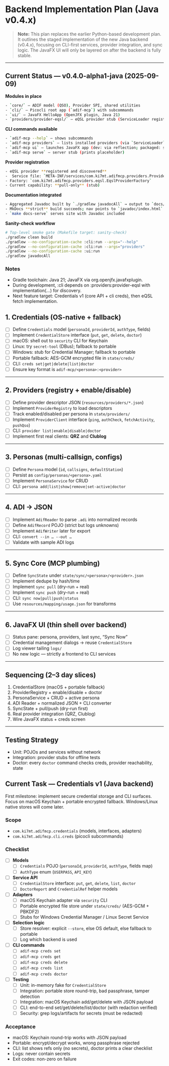 # Backend Implementation Plan (Java v0.4.x)

> **Note:** This plan replaces the earlier Python-based development plan.
> It outlines the staged implementation of the new Java backend (v0.4.x),
> focusing on CLI-first services, provider integration, and sync logic.
> The JavaFX UI will only be layered on after the backend is fully stable.

---

## Current Status — v0.4.0-alpha1-java (2025-09-09)

**Modules in place**
```bash
- `core/` – ADIF model (QSO), Provider SPI, shared utilities
- `cli/` – Picocli root app (`adif-mcp`) with subcommands
- `ui/` – JavaFX HelloApp (OpenJFX plugin, Java 21)
- `providers/provider-eqsl/` – eQSL provider stub (ServiceLoader registration)
```


**CLI commands available**
```bash
- `adif-mcp --help` – shows subcommands
- `adif-mcp providers` – lists installed providers (via `ServiceLoader`)
- `adif-mcp ui` – launches JavaFX app (dev: via reflection; packaged: separate launcher)
- `adif-mcp serve` – server stub (prints placeholder)
```

**Provider registration**
```bash
- eQSL provider **registered and discovered**
-  Service file: `META-INF/services/com.ki7mt.adifmcp.providers.ProviderFactory`
- Factory: `com.ki7mt.adifmcp.providers.eqsl.EqslProviderFactory`
- Current capability: **pull-only** (stub)
```

**Documentation integrated**
```bash
- Aggregated Javadoc built by `./gradlew javadocAll` → output to `docs/javadoc/`
- MkDocs **strict** build succeeds; nav points to `javadoc/index.html`
- `make docs-serve` serves site with Javadoc included
```

**Sanity-check workflow**
```bash
# Top-level smoke gate (Makefile target: sanity-check)
./gradlew clean build
./gradlew --no-configuration-cache :cli:run --args="--help"
./gradlew --no-configuration-cache :cli:run --args="providers"
./gradlew --no-configuration-cache :ui:run
./gradlew javadocAll
```

### Notes
- Gradle toolchain: Java 21; JavaFX via org.openjfx.javafxplugin.
- During development, :cli depends on :providers:provider-eqsl with implementation(...) for discovery.
- Next feature target: Credentials v1 (core API + cli creds), then eQSL fetch implementation.

## 1. Credentials (OS-native + fallback)
- [ ] Define `Credentials` model (`personaId`, `providerId`, `authType`, fields)
- [ ] Implement `CredentialStore` interface (`put`, `get`, `delete`, `doctor`)
- [ ] macOS: shell out to `security` CLI for Keychain
- [ ] Linux: try `secret-tool` (DBus); fallback to portable
- [ ] Windows: stub for Credential Manager; fallback to portable
- [ ] Portable fallback: AES-GCM encrypted file in `state/creds/`
- [ ] CLI: `creds set|get|delete|list|doctor`
- [ ] Ensure key format is `adif-mcp/<persona>:<provider>`

---

## 2. Providers (registry + enable/disable)
- [ ] Define provider descriptor JSON (`resources/providers/*.json`)
- [ ] Implement `ProviderRegistry` to load descriptors
- [ ] Track enabled/disabled per persona in `state/providers/`
- [ ] Implement `ProviderClient` interface (`ping`, `authCheck`, `fetchActivity`, `pushQso`)
- [ ] CLI: `provider list|enable|disable|doctor`
- [ ] Implement first real clients: **QRZ** and **Clublog**

---

## 3. Personas (multi-callsign, configs)
- [ ] Define `Persona` model (`id`, `callsigns`, `defaultStation`)
- [ ] Persist as `config/personas/<persona>.yaml`
- [ ] Implement `PersonaService` for CRUD
- [ ] CLI: `persona add|list|show|remove|set-active|doctor`

---

## 4. ADI → JSON
- [ ] Implement `AdifReader` to parse `.adi` into normalized records
- [ ] Define `AdifRecord` POJO (strict but logs unknowns)
- [ ] Implement `AdifWriter` later for export
- [ ] CLI: `convert --in … --out …`
- [ ] Validate with sample ADI logs

---

## 5. Sync Core (MCP plumbing)
- [ ] Define `SyncState` under `state/sync/<persona>/<provider>.json`
- [ ] Implement dedupe by hash/time
- [ ] Implement `sync pull` (dry-run + real)
- [ ] Implement `sync push` (dry-run + real)
- [ ] CLI: `sync now|pull|push|status`
- [ ] Use `resources/mapping/usage.json` for transforms

---

## 6. JavaFX UI (thin shell over backend)
- [ ] Status pane: persona, providers, last sync, “Sync Now”
- [ ] Credential management dialogs → reuse `CredentialStore`
- [ ] Log viewer tailing `logs/`
- [ ] No new logic — strictly a frontend to CLI services

---

## Sequencing (2–3 day slices)
1. CredentialStore (macOS + portable fallback)
2. ProviderRegistry + enable/disable + doctor
3. PersonaService + CRUD + active persona
4. ADI Reader + normalized JSON + CLI converter
5. SyncState + pull/push (dry-run first)
6. Real provider integration (QRZ, Clublog)
7. Wire JavaFX status + creds screen

---

## Testing Strategy
- Unit: POJOs and services without network
- Integration: provider stubs for offline tests
- Doctor: every `doctor` command checks creds, provider reachability, state


## Current Task — Credentials v1 (Java backend)

First milestone: implement secure credential storage and CLI surfaces.
Focus on macOS Keychain + portable encrypted fallback. Windows/Linux native stores will come later.

### Scope
- `com.ki7mt.adifmcp.credentials` (models, interfaces, adapters)
- `com.ki7mt.adifmcp.cli.creds` (picocli subcommands)

### Checklist

- [ ] **Models**
    - [ ] `Credentials` POJO (`personaId`, `providerId`, `authType`, fields map)
    - [ ] `AuthType` enum (`USERPASS`, `API_KEY`)

- [ ] **Service API**
    - [ ] `CredentialStore` interface: `put`, `get`, `delete`, `list`, `doctor`
    - [ ] `DoctorReport` and `CredentialRef` helper models

- [ ] **Adapters**
    - [ ] macOS Keychain adapter via `security` CLI
    - [ ] Portable encrypted file store under `state/creds/` (AES-GCM + PBKDF2)
    - [ ] Stubs for Windows Credential Manager / Linux Secret Service

- [ ] **Selection logic**
    - [ ] Store resolver: explicit `--store`, else OS default, else fallback to portable
    - [ ] Log which backend is used

- [ ] **CLI commands**
    - [ ] `adif-mcp creds set`
    - [ ] `adif-mcp creds get`
    - [ ] `adif-mcp creds delete`
    - [ ] `adif-mcp creds list`
    - [ ] `adif-mcp creds doctor`

- [ ] **Testing**
    - [ ] Unit: in-memory fake for `CredentialStore`
    - [ ] Integration: portable store round-trip, bad passphrase, tamper detection
    - [ ] Integration: macOS Keychain add/get/delete with JSON payload
    - [ ] CLI: end-to-end set/get/delete/list/doctor (with redaction verified)
    - [ ] Security: grep logs/artifacts for secrets (must be redacted)

### Acceptance
- macOS: Keychain round-trip works with JSON payload
- Portable: encrypt/decrypt works, wrong passphrase rejected
- CLI: list shows refs only (no secrets), doctor prints a clear checklist
- Logs: never contain secrets
- Exit codes: non-zero on failure
